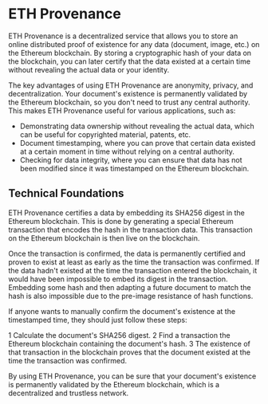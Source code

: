 # ETH Provenance
ETH Provenance is a decentralized service that allows you to store an online distributed proof of existence for any data (document, image, etc.) on the Ethereum blockchain. By storing a cryptographic hash of your data on the blockchain, you can later certify that the data existed at a certain time without revealing the actual data or your identity.

The key advantages of using ETH Provenance are anonymity, privacy, and decentralization. Your document's existence is permanently validated by the Ethereum blockchain, so you don't need to trust any central authority. This makes ETH Provenance useful for various applications, such as:

  * Demonstrating data ownership without revealing the actual data, which can be useful for copyrighted material, patents, etc.
  * Document timestamping, where you can prove that certain data existed at a certain moment in time without relying on a central authority.
  * Checking for data integrity, where you can ensure that data has not been modified since it was timestamped on the Ethereum blockchain.

## Technical Foundations
ETH Provenance certifies a data by embedding its SHA256 digest in the Ethereum blockchain. This is done by generating a special Ethereum transaction that encodes the hash in the transaction data. This transaction on the Ethereum blockchain is then live on the blockchain.

Once the transaction is confirmed, the data is permanently certified and proven to exist at least as early as the time the transaction was confirmed. If the data hadn't existed at the time the transaction entered the blockchain, it would have been impossible to embed its digest in the transaction. Embedding some hash and then adapting a future document to match the hash is also impossible due to the pre-image resistance of hash functions.

If anyone wants to manually confirm the document's existence at the timestamped time, they should just follow these steps:

  1 Calculate the document's SHA256 digest.
  2 Find a transaction the Ethereum blockchain containing the document's hash.
  3 The existence of that transaction in the blockchain proves that the document existed at the time the transaction was confirmed.

By using ETH Provenance, you can be sure that your document's existence is permanently validated by the Ethereum blockchain, which is a decentralized and trustless network.
